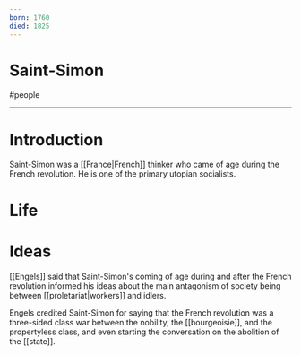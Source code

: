 ```yaml
---
born: 1760
died: 1825
---
```

# Saint-Simon
#people 

---
# Introduction
Saint-Simon was a [[France|French]] thinker who came of age during the French revolution. He is one of the primary utopian socialists. 

# Life


# Ideas
[[Engels]] said that Saint-Simon's coming of age during and after the French revolution informed his ideas about the main antagonism of society being between [[proletariat|workers]] and idlers. 

Engels credited Saint-Simon for saying that the French revolution was a three-sided class war between the nobility, the [[bourgeoisie]], and the propertyless class, and even starting the conversation on the abolition of the [[state]]. 